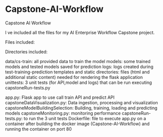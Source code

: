 # Capstone-AI-Workflow
Capstone AI Workflow

I ve included all the files for my AI Enterprise Workflow Capstone project.

Files included:

Directories included:

data/cs-train: all provided data to train the model
models: some trained models and tested models saved for prediction
logs: logs created during test-training-prediction
templates and static directories: files (html and additional static content) needed for rendering the flask application
unittests: 3 unit tests (for API,model and logs) that can be run executing capstoneRun-tests.py

app.py: Flask app to use call train API and predict API 
capstoneDataVisualization.py: Data ingestion, processing and visualization
capstoneModelBuildingSelection: Building, training, loading and predicting models
capstoneMonitoring.py: monitoring performance
capstoneRun-tests.py: to run the 3 unit tests
Dockerfile: file to execute app.py on a container after building the docker image (Capstone-AI-Workflow) and running the container on port 80

